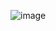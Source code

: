 ![image](https://github.com/ISHA-2112/ISHA-DESAI-ISS-ASSIGNMENT/assets/89999331/1853cd6c-908d-4aab-8b79-15fefbc0312b)


